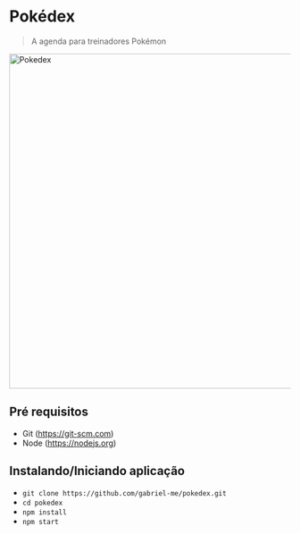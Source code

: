 # Pokédex

> A agenda para treinadores Pokémon

<img height="600" src="https://drive.google.com/uc?id=1NUa-eEKA2StZgsQowYIvCfJTej3sc-XB" alt="Pokedex">

## Pré requisitos

- Git (https://git-scm.com)
- Node (https://nodejs.org)

## Instalando/Iniciando aplicação

- `git clone https://github.com/gabriel-me/pokedex.git`
- `cd pokedex`
- `npm install`
- `npm start`